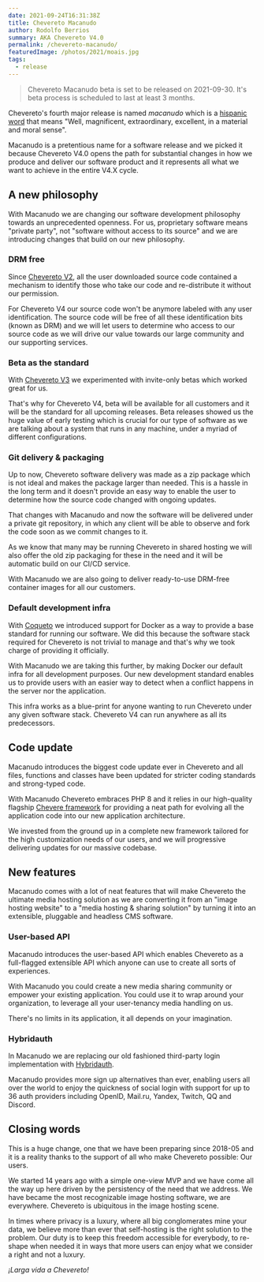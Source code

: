 ```yaml
---
date: 2021-09-24T16:31:38Z
title: Chevereto Macanudo
author: Rodolfo Berrios
summary: AKA Chevereto V4.0
permalink: /chevereto-macanudo/
featuredImage: /photos/2021/moais.jpg
tags:
  - release
---
```


> Chevereto Macanudo beta is set to be released on 2021-09-30. It's beta process is scheduled to last at least 3 months.

Chevereto's fourth major release is named *macanudo* which is a [hispanic word](https://dle.rae.es/macanudo) that means "Well, magnificent, extraordinary, excellent, in a material and moral sense".

Macanudo is a pretentious name for a software release and we picked it because Chevereto V4.0 opens the path for substantial changes in how we produce and deliver our software product and it represents all what we want to achieve in the entire V4.X cycle.

## A new philosophy

With Macanudo we are changing our software development philosophy towards an unprecedented openness. For us, proprietary software means "private party", not "software without access to its source" and we are introducing changes that build on our new philosophy.

### DRM free

Since [Chevereto V2](https://releases.chevereto.com/2.X/), all the user downloaded source code contained  a mechanism to identify those who take our code and re-distribute it without our permission.

For Chevereto V4 our source code won't be anymore labeled with any user identification. The source code will be free of all these identification bits (known as DRM) and we will let users to determine who access to our source code as we will drive our value towards our large community and our supporting services.

### Beta as the standard

With [Chevereto V3](https://releases.chevereto.com/3.X/) we experimented with invite-only betas which worked great for us.

That's why for Chevereto V4, beta will be available for all customers and it will be the standard for all upcoming releases. Beta releases showed us the huge value of early testing which is crucial for our type of software as we are talking about a system that runs in any machine, under a myriad of different configurations.

### Git delivery & packaging

Up to now, Chevereto software delivery was made as a zip package which is not ideal and makes the package larger than needed. This is a hassle in the long term and it doesn't provide an easy way to enable the user to determine how the source code changed with ongoing updates.

That changes with Macanudo and now the software will be delivered under a private git repository, in which any client will be able to observe and fork the code soon as we commit changes to it.

As we know that many may be running Chevereto in shared hosting we will also offer the old zip packaging for these in the need and it will be automatic build on our CI/CD service.

With Macanudo we are also going to deliver ready-to-use DRM-free container images for all our customers.

### Default development infra

With [Coqueto](https://releases.chevereto.com/3.X/3.20/3.20.0.html) we introduced support for Docker as a way to provide a base standard for running our software. We did this because the software stack required for Chevereto is not trivial to manage and that's why we took charge of providing it officially.

With Macanudo we are taking this further, by making Docker our default infra for all development purposes. Our new development standard enables us to provide users with an easier way to detect when a conflict happens in the server nor the application.

This infra works as a blue-print for anyone wanting to run Chevereto under any given software stack. Chevereto V4 can run anywhere as all its predecessors.

## Code update

Macanudo introduces the biggest code update ever in Chevereto and all files, functions and classes have been updated for stricter coding standards and strong-typed code.

With Macanudo Chevereto embraces PHP 8 and it relies in our high-quality flagship [Chevere framework](https://chevere.org) for providing a neat path for evolving all the application code into our new application architecture.

We invested from the ground up in a complete new framework tailored for the high customization needs of our users, and we will progressive delivering updates for our massive codebase.

## New features

Macanudo comes with a lot of neat features that will make Chevereto the ultimate media hosting solution as we are converting it from an "image hosting website" to a "media hosting & sharing solution" by turning it into an extensible, pluggable and headless CMS software.

### User-based API

Macanudo introduces the user-based API which enables Chevereto as a full-flagged extensible API which anyone can use to create all sorts of experiences.

With Macanudo you could create a new media sharing community or empower your existing application. You could use it to wrap around your organization, to leverage all your user-tenancy media handling on us.

There's no limits in its application, it all depends on your imagination.

### Hybridauth

In Macanudo we are replacing our old fashioned third-party login implementation with [Hybridauth](https://github.com/hybridauth/hybridauth).

Macanudo provides more sign up alternatives than ever, enabling users all over the world to enjoy the quickness of social login with support for up to 36 auth providers including OpenID, Mail.ru, Yandex, Twitch, QQ and Discord.

## Closing words

This is a huge change, one that we have been preparing since 2018-05 and it is a reality thanks to the support of all who make Chevereto possible: Our users.

We started 14 years ago with a simple one-view MVP and we have come all the way up here driven by the persistency of the need that we address. We have became the most recognizable image hosting software, we are everywhere. Chevereto is ubiquitous in the image hosting scene.

In times where privacy is a luxury, where all big conglomerates mine your data, we believe more than ever that self-hosting is the right solution to the problem. Our duty is to keep this freedom accessible for everybody, to re-shape when needed it in ways that more users can enjoy what we consider a right and not a luxury.

*¡Larga vida a Chevereto!*
